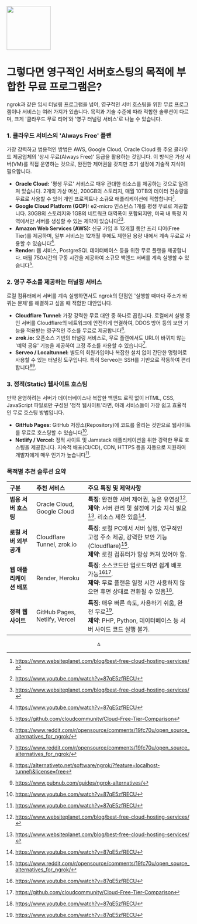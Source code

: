 <img src="https://r2cdn.perplexity.ai/pplx-full-logo-primary-dark%402x.png" class="logo" width="120"/>

# 그렇다면 영구적인 서버호스팅의 목적에 부합한 무료 프로그램은?

ngrok과 같은 임시 터널링 프로그램을 넘어, 영구적인 서버 호스팅을 위한 무료 프로그램이나 서비스는 여러 가지가 있습니다. 목적과 기술 수준에 따라 적합한 솔루션이 다르며, 크게 '클라우드 무료 티어'와 '영구 터널링 서비스'로 나눌 수 있습니다.

### 1. 클라우드 서비스의 'Always Free' 플랜

가장 강력하고 범용적인 방법은 AWS, Google Cloud, Oracle Cloud 등 주요 클라우드 제공업체의 '상시 무료(Always Free)' 등급을 활용하는 것입니다. 이 방식은 가상 서버(VM)를 직접 운영하는 것으로, 완전한 제어권을 갖지만 초기 설정에 기술적 지식이 필요합니다.

* **Oracle Cloud:** '평생 무료' 서비스로 매우 관대한 리소스를 제공하는 것으로 알려져 있습니다. 2개의 가상 머신, 200GB의 스토리지, 매월 10TB의 데이터 전송량을 무료로 사용할 수 있어 개인 프로젝트나 소규모 애플리케이션에 적합합니다[^1].
* **Google Cloud Platform (GCP):** e2-micro 인스턴스 1개를 평생 무료로 제공합니다. 30GB의 스토리지와 1GB의 네트워크 대역폭이 포함되지만, 미국 내 특정 지역에서만 서버를 생성할 수 있는 제약이 있습니다[^2][^1].
* **Amazon Web Services (AWS):** 신규 가입 후 12개월 동안 프리 티어(Free Tier)를 제공하며, 일부 서비스는 12개월 후에도 제한된 용량 내에서 계속 무료로 사용할 수 있습니다[^2].
* **Render:** 웹 서비스, PostgreSQL 데이터베이스 등을 위한 무료 플랜을 제공합니다. 매월 750시간의 구동 시간을 제공하여 소규모 백엔드 서버를 계속 실행할 수 있습니다[^3].


### 2. 영구 주소를 제공하는 터널링 서비스

로컬 컴퓨터에서 서버를 계속 실행하면서도 ngrok의 단점인 '실행할 때마다 주소가 바뀌는 문제'를 해결하고 싶을 때 적합한 대안입니다.

* **Cloudflare Tunnel:** 가장 강력한 무료 대안 중 하나로 꼽힙니다. 로컬에서 실행 중인 서버를 Cloudflare의 네트워크에 안전하게 연결하여, DDOS 방어 등의 보안 기능을 적용받는 영구적인 주소를 무료로 제공합니다[^4].
* **zrok.io:** 오픈소스 기반의 터널링 서비스로, 무료 플랜에서도 URL이 바뀌지 않는 '예약 공유' 기능을 제공하여 고정 주소를 사용할 수 있습니다[^4].
* **Serveo / Localtunnel:** 별도의 회원가입이나 복잡한 설치 없이 간단한 명령어로 사용할 수 있는 터널링 도구입니다. 특히 Serveo는 SSH를 기반으로 작동하여 편리합니다[^5][^6].


### 3. 정적(Static) 웹사이트 호스팅

만약 운영하려는 서버가 데이터베이스나 복잡한 백엔드 로직 없이 HTML, CSS, JavaScript 파일로만 구성된 '정적 웹사이트'라면, 아래 서비스들이 가장 쉽고 효율적인 무료 호스팅 방법입니다.

* **GitHub Pages:** GitHub 저장소(Repository)에 코드를 올리는 것만으로 웹사이트를 무료로 호스팅할 수 있습니다[^2].
* **Netlify / Vercel:** 정적 사이트 및 Jamstack 애플리케이션을 위한 강력한 무료 호스팅을 제공합니다. 지속적 배포(CI/CD), CDN, HTTPS 등을 자동으로 지원하여 개발자에게 매우 인기가 높습니다[^2].


### 목적별 추천 솔루션 요약

| 구분 | 추천 서비스 | 주요 특징 및 제약사항 |
| :-- | :-- | :-- |
| **범용 서버 호스팅** | Oracle Cloud, Google Cloud | **특징**: 완전한 서버 제어권, 높은 유연성[^1].<br>**제약**: 서버 관리 및 설정에 기술 지식 필요[^1]. 리소스 제한 있음[^2]. |
| **로컬 서버 외부 공개** | Cloudflare Tunnel, zrok.io | **특징**: 로컬 PC에서 서버 실행, 영구적인 고정 주소 제공, 강력한 보안 기능(Cloudflare)[^4].<br>**제약**: 로컬 컴퓨터가 항상 켜져 있어야 함. |
| **웹 애플리케이션 배포** | Render, Heroku | **특징**: 소스코드만 업로드하면 쉽게 배포 가능[^2][^3].<br>**제약**: 무료 플랜은 일정 시간 사용하지 않으면 휴면 상태로 전환될 수 있음[^2]. |
| **정적 웹사이트** | GitHub Pages, Netlify, Vercel | **특징**: 매우 빠른 속도, 사용하기 쉬움, 완전 무료[^2].<br>**제약**: PHP, Python, 데이터베이스 등 서버 사이드 코드 실행 불가. |

<div style="text-align: center">⁂</div>

[^1]: https://www.websiteplanet.com/blog/best-free-cloud-hosting-services/

[^2]: https://www.youtube.com/watch?v=87qE5zfRECU

[^3]: https://github.com/cloudcommunity/Cloud-Free-Tier-Comparison

[^4]: https://www.reddit.com/r/opensource/comments/19fc70u/open_source_alternatives_for_ngrok/

[^5]: https://alternativeto.net/software/ngrok/?feature=localhost-tunnel\&license=free

[^6]: https://www.pubnub.com/guides/ngrok-alternatives/

[^7]: https://falixnodes.net/free-minecraft-server-hosting

[^8]: https://aternos.org

[^9]: https://minekeep.net

[^10]: https://www.freehosting.com

[^11]: https://www.reddit.com/r/MinecraftServer/comments/yo2zqu/what_is_the_best_free_minecraft_server_hosting/

[^12]: https://freemcserver.net

[^13]: https://scalacube.com/free/minecraft/server/hosting

[^14]: https://www.hostingadvice.com/how-to/best-free-cloud-hosting/

[^15]: https://hostadvice.com/dedicated-servers/free/

[^16]: https://pinggy.io/blog/best_ngrok_alternatives/

[^17]: https://www.techradar.com/web-hosting/best-free-web-hosting

[^18]: https://sendbird.com/developer/tutorials/ngrok-alternatives

[^19]: https://www.reddit.com/r/dotnet/comments/1c8woj2/does_an_actual_free_tier_for_cloud_hosting_exist/

[^20]: https://godlike.host/game-servers-free-en/

